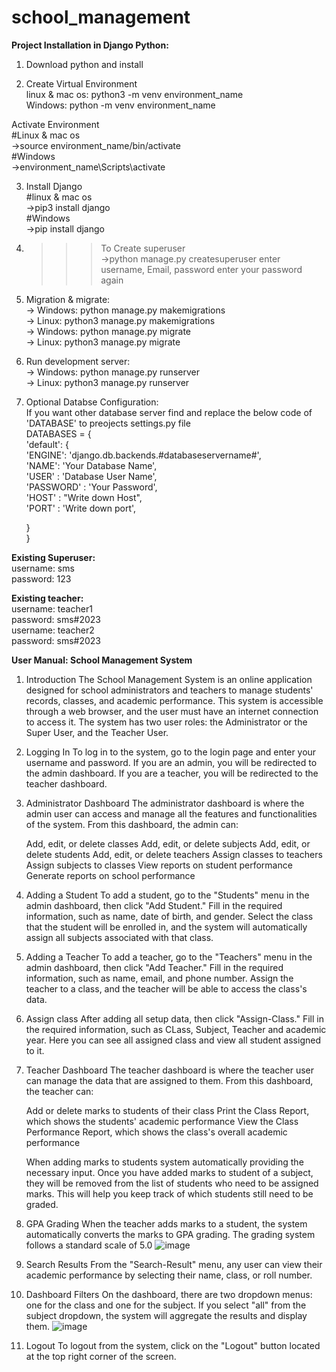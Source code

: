 # school_management
<b>Project Installation in Django Python:</b>

1. Download python and install

2. Create Virtual Environment<br />
linux & mac os: python3 -m venv environment_name<br />
Windows: python -m venv environment_name
  
 Activate Environment<br />
  #Linux & mac os<br />
  ->source environment_name/bin/activate<br />
  #Windows<br />
  ->environment_name\Scripts\activate
  
3. Install Django<br />
 #linux & mac os<br />
 ->pip3 install django<br />
 #Windows<br />
 ->pip install django
 
4. >>>To Create superuser <br />
->python manage.py createsuperuser
	enter username, Email, password
	enter your password again
  
5. Migration & migrate:<br />
-> Windows: python manage.py makemigrations<br />
-> Linux: python3 manage.py makemigrations<br />
-> Windows: python manage.py migrate<br />
-> Linux: python3 manage.py migrate

6. Run development server: <br />
-> Windows: python manage.py runserver<br />
-> Linux: python3 manage.py runserver

7. Optional Databse Configuration:<br />
  If you want other database server find and replace the below code of 'DATABASE' to preojects settings.py file<br />
  DATABASES = {<br />
    'default': {<br />
        'ENGINE': 'django.db.backends.#databaseservername#',<br />
        'NAME': 'Your Database Name',<br />
        'USER' : 'Database User Name',<br />
        'PASSWORD' : 'Your Password',<br />
        'HOST' : "Write down Host",<br />
        'PORT' : 'Write down port',<br />
                
    }<br />
  }<br />
  

<b>Existing Superuser:</b><br />
username: sms<br />
password: 123<br />

<b>Existing teacher:</b><br />
username: teacher1<br />
password: sms#2023<br />
username: teacher2<br />
password: sms#2023<br />


<b>User Manual: School Management System</b>

1. Introduction
   The School Management System is an online application designed for school administrators and teachers to manage students' records, classes, and academic performance. This system is accessible through a web browser, and the user must have an internet connection to access it. The system has two user roles: the Administrator or the Super User, and the Teacher User.

2. Logging In
   To log in to the system, go to the login page and enter your username and password. If you are an admin, you will be redirected to the admin dashboard. If you are a teacher, you will be redirected to the teacher dashboard.

3. Administrator Dashboard
   The administrator dashboard is where the admin user can access and manage all the features and functionalities of the system. From this dashboard, the admin can:

   Add, edit, or delete classes
   Add, edit, or delete subjects
   Add, edit, or delete students
   Add, edit, or delete teachers
   Assign classes to teachers
   Assign subjects to classes
   View reports on student performance
   Generate reports on school performance
   
4. Adding a Student
   To add a student, go to the "Students" menu in the admin dashboard, then click "Add Student." 
   Fill in the required information, such as name, date of birth, and gender. 
   Select the class that the student will be enrolled in, and the system will automatically assign all subjects associated with that class.

5. Adding a Teacher
   To add a teacher, go to the "Teachers" menu in the admin dashboard, then click "Add Teacher."
   Fill in the required information, such as name, email, and phone number. Assign the teacher to a class, and the teacher will be able to access the class's data.
   
6. Assign class
   After adding all setup data, then click "Assign-Class."
   Fill in the required information, such as CLass, Subject, Teacher and academic year. Here you can see all assigned class and view all student assigned to it.    

7. Teacher Dashboard
   The teacher dashboard is where the teacher user can manage the data that are assigned to them. From this dashboard, the teacher can:

   Add or delete marks to students of their class
   Print the Class Report, which shows the students' academic performance
   View the Class Performance Report, which shows the class's overall academic performance
   
   When adding marks to students system automatically providing the necessary input. 
   Once you have added marks to student of a subject, they will be removed from the list of students who need to be assigned marks.
   This will help you keep track of which students still need to be graded.

8. GPA Grading
   When the teacher adds marks to a student, the system automatically converts the marks to GPA grading. The grading system follows a standard scale of 5.0
   ![image](https://user-images.githubusercontent.com/43902599/224626999-82c12bbf-26bd-4e85-8ec5-24ce05c002b1.png)



9. Search Results
   From the "Search-Result" menu, any user can view their academic performance by selecting their name, class, or roll number.

10. Dashboard Filters
   On the dashboard, there are two dropdown menus: one for the class and one for the subject. 
   If you select "all" from the subject dropdown, the system will aggregate the results and display them.
  ![image](https://user-images.githubusercontent.com/43902599/224623739-d4707ad9-42b2-486e-810f-9405768c8b8b.png)


11. Logout
   To logout from the system, click on the "Logout" button located at the top right corner of the screen.
